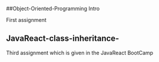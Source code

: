 ##Object-Oriented-Programming Intro

First assignment 

## JavaReact-class-inheritance-
Third assignment which is given in the JavaReact BootCamp
